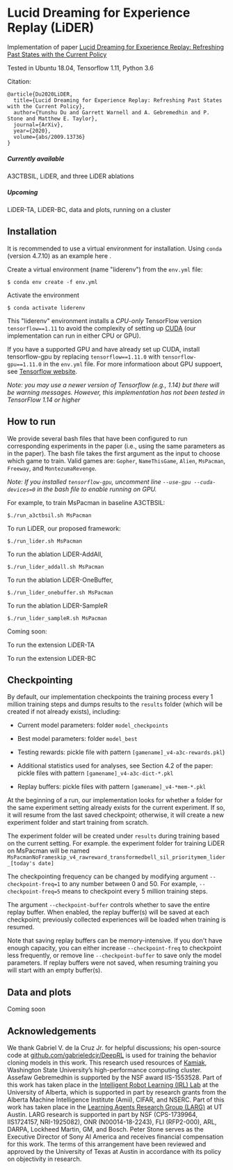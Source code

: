 # Lucid Dreaming for Experience Replay (LiDER)
Implementation of paper [Lucid Dreaming for Experience Replay: Refreshing Past States with the Current Policy](https://arxiv.org/abs/2009.13736)

Tested in Ubuntu 18.04, Tensorflow 1.11, Python 3.6

Citation:
```
@article{Du2020LiDER,
  title={Lucid Dreaming for Experience Replay: Refreshing Past States with the Current Policy},
  author={Yunshu Du and Garrett Warnell and A. Gebremedhin and P. Stone and Matthew E. Taylor},
  journal={ArXiv},
  year={2020},
  volume={abs/2009.13736}
}
```

##### Currently available
A3CTBSIL, LiDER, and three LiDER ablations

##### Upcoming
LiDER-TA, LiDER-BC, data and plots, running on a cluster

## Installation

It is recommended to use a virtual environment for installation. Using ```conda``` (version 4.7.10) as an example here .

Create a virtual environment (name "liderenv") from the ```env.yml``` file:

    $ conda env create -f env.yml

Activate the environment

    $ conda activate liderenv

This "liderenv" environment installs a _CPU-only_ TensorFlow version ```tensorflow==1.11``` to avoid the complexity of setting up [CUDA](https://docs.nvidia.com/cuda/) (our implementation can run in either CPU or GPU).

If you have a supported GPU and have already set up CUDA, install tensorflow-gpu by replacing ```tensorflow==1.11.0``` with ```tensorflow-gpu==1.11.0``` in the ```env.yml``` file. For more informatioon about GPU suppoert, see [Tensorflow website](https://www.tensorflow.org/install/gpu).

_Note: you may use a newer version of Tensorflow (e.g., 1.14) but there will be warning messages. However, this implementation has not been tested in TensorFlow 1.14 or higher_

## How to run

We provide several bash files that have been configured to run corresponding experiments in the paper (i.e., using the same parameters as in the paper). The bash file takes the first argument as the input to choose which game to train. Valid games are: ```Gopher```, ```NameThisGame```, ```Alien```, ```MsPacman```, ```Freeway```, and ```MontezumaRevenge```.

_Note: If you installed ```tensorflow-gpu```, uncomment line ```--use-gpu --cuda-devices=0``` in the bash file to enable running on GPU._

For example, to train MsPacman in baseline A3CTBSIL:

    $./run_a3ctbsil.sh MsPacman

To run LiDER, our proposed framework:

    $./run_lider.sh MsPacman

To run the ablation LiDER-AddAll,

    $./run_lider_addall.sh MsPacman

To run the ablation LiDER-OneBuffer,

    $./run_lider_onebuffer.sh MsPacman

To run the ablation LiDER-SampleR

    $./run_lider_sampleR.sh MsPacman

Coming soon:

To run the extension LiDER-TA

To run the extension LiDER-BC

## Checkpointing

By default, our implementation checkpoints the training process every 1 million training steps and dumps results to the ```results``` folder (which will be created if not already exists), including:
* Current model parameters: folder `model_checkpoints`

* Best model parameters: folder `model_best`

* Testing rewards: pickle file with pattern `[gamename]_v4-a3c-rewards.pkl`)

* Additional statistics used for analyses, see Section 4.2 of the paper: pickle files with pattern `[gamename]_v4-a3c-dict-*.pkl`

* Replay buffers: pickle files with pattern `[gamename]_v4-*mem-*.pkl`

At the beginning of a run, our implementation looks for whether a folder for the same experiment setting already exists for the current experiment. If so, it will resume from the last saved checkpoint; otherwise, it will create a new experiment folder and start training from scratch.

The experiment folder will be created under `results` during training based on the current setting. For example. the experiment folder for training LiDER on MsPacman will be named `MsPacmanNoFrameskip_v4_rawreward_transformedbell_sil_prioritymem_lider_[today's date]`

The checkpointing frequency can be changed by modifying argument ```--checkpoint-freq=1``` to any number between 0 and 50. For example, ```--checkpoint-freq=5``` means to checkpoint every 5 million training steps.

The argument ```--checkpoint-buffer``` controls whether to save the entire replay buffer. When enabled, the replay buffer(s) will be saved at each checkpoint; previously collected experiences will be loaded when training is resumed.

Note that saving replay buffers can be memory-intensive. If you don't have enough capacity, you can either increase ```--checkpoint-freq``` to checkpoint less frequently, or remove line ```--checkpoint-buffer``` to save only the model parameters. If replay buffers were not saved, when resuming training you will start with an empty buffer(s).  


## Data and plots

Coming soon

## Acknowledgements
We thank Gabriel V. de la Cruz Jr. for helpful discussions; his open-source code at [github.com/gabrieledcjr/DeepRL](github.com/gabrieledcjr/DeepRL) is used for training the behavior cloning models in this work. This research used resources of [Kamiak](https://hpc.wsu.edu/), Washington State University’s high-performance computing cluster. Assefaw Gebremedhin is supported by the NSF award IIS-1553528. Part of this work has taken place in the [Intelligent Robot Learning (IRL) Lab](https://irll.ca/) at the University of Alberta, which is supported in part by research grants from the Alberta Machine Intelligence Institute (Amii), CIFAR, and NSERC. Part of this work has taken place in the [Learning Agents Research Group (LARG)](https://www.cs.utexas.edu/users/pstone/) at UT Austin. LARG research is supported in part by NSF (CPS-1739964, IIS1724157, NRI-1925082), ONR (N00014-18-2243), FLI (RFP2-000), ARL, DARPA, Lockheed Martin, GM, and Bosch. Peter Stone serves as the Executive Director of Sony AI America and receives financial compensation for this work. The terms of this arrangement have been reviewed and approved by the University of Texas at Austin in accordance with its policy on objectivity in research.
